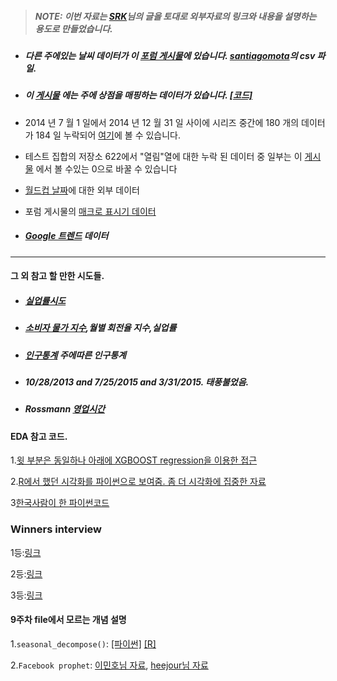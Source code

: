 > ##### NOTE: 이번 자료는 [SRK](https://www.kaggle.com/c/rossmann-store-sales/discussion/17229)님의 글을 토대로 외부자료의 링크와 내용을 설명하는 용도로 만들었습니다.


- ##### 다른 주에있는 날씨 데이터가 이 [포럼 게시물](https://www.kaggle.com/c/rossmann-store-sales/forums/t/17058/weather-at-berlin-us-airport/97075#post97075)에 있습니다. [santiagomota](https://github.com/santiagomota/Kaggle_Rossmann)의 csv 파일.

- ##### 이 [게시물](https://www.kaggle.com/c/rossmann-store-sales/forums/t/17048/putting-stores-on-the-map) 에는 주에 상점을 매핑하는 데이터가 있습니다. [[코드]](https://gist.github.com/gereleth/781a92c97b58b07a11e2#file-putting_stores_on_map-ipynb)

- 2014 년 7 월 1 일에서 2014 년 12 월 31 일 사이에 시리즈 중간에 180 개의 데이터가 184 일 누락되어 [여기](https://www.kaggle.com/c/rossmann-store-sales/forums/t/17048/putting-stores-on-the-map/96921#post96921)에 볼 수 있습니다.

- 테스트 집합의 저장소 622에서 "열림"열에 대한 누락 된 데이터 중 일부는 이 [게시물](https://www.kaggle.com/c/rossmann-store-sales/forums/t/17048/putting-stores-on-the-map/96969#post96969) 에서 볼 수있는 0으로 바꿀 수 있습니다

- [월드컵 날짜](https://www.kaggle.com/c/rossmann-store-sales/forums/t/17163/external-data-world-cup-dates)에 대한 외부 데이터

- 포럼 게시물의 [매크로 표시기 데이터](https://www.kaggle.com/c/rossmann-store-sales/forums/t/17111/macro-indicators)

- ##### [Google 트렌드](https://www.kaggle.com/c/rossmann-store-sales/forums/t/17130/google-trends/97196#post97196) 데이터

---


#### 그 외 참고 할 만한 시도들.
- ##### [실업률시도](https://www.kaggle.com/c/rossmann-store-sales/discussion/17229#97980)
- ##### [소비자 물가 지수](https://www.kaggle.com/c/rossmann-store-sales/discussion/17229#100395),월별 회전율 지수,실업률
- ##### [인구통계](https://www.kaggle.com/c/rossmann-store-sales/discussion/17229#100342) 주에따른 인구통계
- ##### 10/28/2013 and 7/25/2015 and 3/31/2015. 태풍불었음.
- ##### Rossmann [영업시간](http://www.rossmann.de/verbraucherportal/services/filialsuche.html )

#### EDA 참고 코드.
1.[윗 부분은 동일하나 아래에 XGBOOST regression을 이용한 접근](https://github.com/elena-petrova/rossmann_TSA_forecasts/blob/master/Rossmann_Sales.ipynb)

2.[R에서 했던 시각화를 파이썬으로 보여줌. 좀 더 시각화에 집중한 자료](https://github.com/BambyG/Rossmann-sales-analysis/blob/master/final_presentation_rossmann.ipynb)

3[한국사람이 한 파이썬코드](https://gist.github.com/inbass/abcfd2b93e6903450942c1f87ba8b366)

### Winners interview
1등:[링크](http://blog.kaggle.com/2015/12/21/rossmann-store-sales-winners-interview-1st-place-gert/)

2등:[링크](http://blog.kaggle.com/2016/02/03/rossmann-store-sales-winners-interview-2nd-place-nima-shahbazi/)

3등:[링크](http://blog.kaggle.com/2016/01/22/rossmann-store-sales-winners-interview-3rd-place-cheng-gui/)

#### 9주차 file에서 모르는 개념 설명
1.`seasonal_decompose()`: [[파이썬]](https://machinelearningmastery.com/decompose-time-series-data-trend-seasonality/) [[R]](https://anomaly.io/seasonal-trend-decomposition-in-r/)

2.`Facebook prophet`: [이민호님 자료](http://me2.do/51cKnMZQ), [heejour님 자료](https://blog.naver.com/cuteprobe?Redirect=Log&logNo=221062988983)


